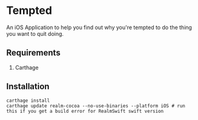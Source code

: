 # Tempted

An iOS Application to help you find out why you're tempted to do the thing you want to quit doing.

## Requirements

1. Carthage

## Installation

    carthage install
    carthage update realm-cocoa --no-use-binaries --platform iOS # run this if you get a build error for RealmSwift swift version
